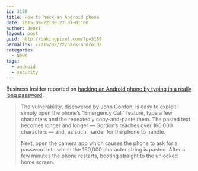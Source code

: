 ```yaml
---
id: 3189
title: How to hack an Android phone
date: 2015-09-22T00:27:37+01:00
author: Jenxi
layout: post
guid: http://bakingpixel.com/?p=3189
permalink: /2015/09/22/hack-android/
categories:
  - News
tags:
  - android
  - security
---
```

Business Insider reported on [hacking an Android phone by typing in a really long password](http://www.businessinsider.sg/android-50-password-hack-2015-9/).

> The vulnerability, discovered by John Gordon, is easy to exploit: simply open the phone’s “Emergency Call” feature, type a few characters and the repeatedly copy-and-paste them. The pasted text becomes longer and longer — Gordon’s reaches over 160,000 characters — and, as such, harder for the phone to handle.
> 
> Next, open the camera app which causes the phone to ask for a password into which the 160,000 character string is pasted. After a few minutes the phone restarts, booting straight to the unlocked home screen.